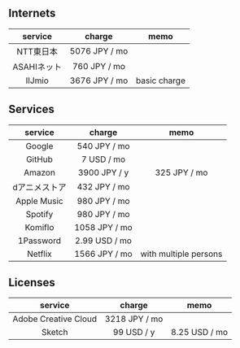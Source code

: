 ## Internets

| service | charge | memo |
|:---:|:---:|:---:|
| NTT東日本 | 5076 JPY / mo |  |
| ASAHIネット | 760 JPY / mo |  |
| IIJmio | 3676 JPY / mo | basic charge |

## Services

| service | charge | memo |
|:---:|:---:|:---:|
| Google | 540 JPY / mo |  |
| GitHub | 7 USD / mo |  |
| Amazon | 3900 JPY / y | 325 JPY / mo |
| dアニメストア | 432 JPY / mo |  |
| Apple Music | 980 JPY / mo |  |
| Spotify | 980 JPY / mo |  |
| Komiflo | 1058 JPY / mo |  |
| 1Password | 2.99 USD / mo |  |
| Netflix | 1566 JPY / mo | with multiple persons |

## Licenses

| service | charge | memo |
|:---:|:---:|:---:|
| Adobe Creative Cloud | 3218 JPY / mo |  |
| Sketch | 99 USD / y | 8.25 USD / mo |
